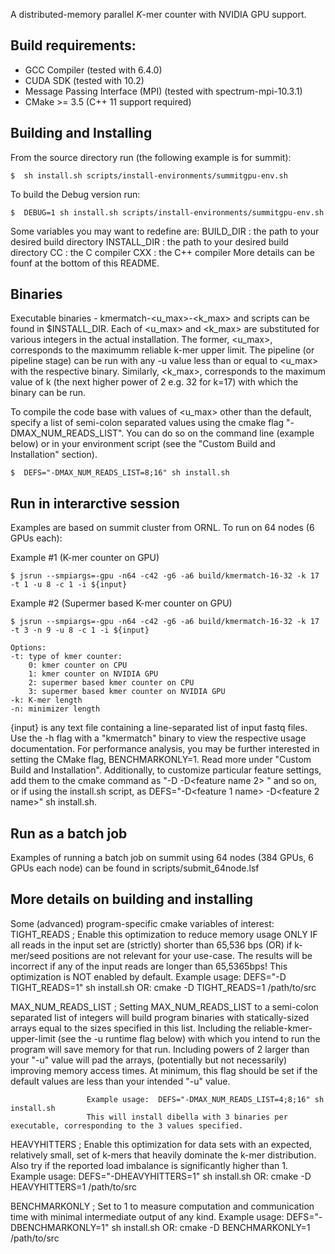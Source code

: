 A distributed-memory parallel *K*-mer counter with NVIDIA GPU support. 

## Build requirements:
- GCC Compiler (tested with 6.4.0)
- CUDA SDK (tested with 10.2)
- Message Passing Interface (MPI) (tested with spectrum-mpi-10.3.1)
- CMake >= 3.5 (C++ 11 support required)

## Building and Installing

From the source directory run (the following example is for summit):
```
$  sh install.sh scripts/install-environments/summitgpu-env.sh
```
To build the Debug version run:
```
$  DEBUG=1 sh install.sh scripts/install-environments/summitgpu-env.sh
```
Some variables you may want to redefine are:
BUILD_DIR     :    the path to your desired build directory
INSTALL_DIR   :    the path to your desired build directory
CC            :    the C compiler
CXX           :    the C++ compiler 
More details can be founf at the bottom of this README.


## Binaries 
Executable binaries - kmermatch-<u_max>-<k_max> and scripts can be found in $INSTALL_DIR. 
Each of <u_max> and <k_max> are substituted for various integers in the actual installation.
The former, <u_max>, corresponds to the maximumm reliable k-mer upper limit. 
The pipeline (or pipeline stage) can be run with any -u value less than or equal to <u_max> with the respective binary.
Similarly, <k_max>, corresponds to the maximum value of k (the next higher power of 2 e.g. 32 for k=17) with which the binary can be run.

To compile the code base with values of <u_max> other than the default, specify a list of semi-colon separated values using the cmake flag "-DMAX_NUM_READS_LIST".
You can do so on the command line (example below) or in your environment script (see the "Custom Build and Installation" section).
```
$  DEFS="-DMAX_NUM_READS_LIST=8;16" sh install.sh 
```


## Run in interarctive session

Examples are based on summit cluster from ORNL. To run on 64 nodes (6 GPUs each):  

Example #1 (K-mer counter on GPU)  
```
$ jsrun --smpiargs=-gpu -n64 -c42 -g6 -a6 build/kmermatch-16-32 -k 17 -t 1 -u 8 -c 1 -i ${input} 
```
Example #2 (Supermer based K-mer counter on GPU)
```
$ jsrun --smpiargs=-gpu -n64 -c42 -g6 -a6 build/kmermatch-16-32 -k 17 -t 3 -n 9 -u 8 -c 1 -i ${input} 
```
```
Options:
-t: type of kmer counter:   
    0: kmer counter on CPU  
    1: kmer counter on NVIDIA GPU  
    2: supermer based kmer counter on CPU  
    3: supermer based kmer counter on NVIDIA GPU  
-k: K-mer length
-n: minimizer length
```
{input} is any text file containing a line-separated list of input fastq files. Use the -h flag with a "kmermatch" binary to view the respective usage documentation.
For performance analysis, you may be further interested in setting the CMake flag, 
BENCHMARKONLY=1. Read more under "Custom Build and Installation".
Additionally, to customize particular feature settings, add them to the cmake command as "-D<feature name1> -D<feature name 2> " and so on,
  or if using the install.sh script, as DEFS="-D<feature 1 name> -D<feature 2 name>" sh install.sh.


## Run as a batch job

Examples of running a batch job on summit using 64 nodes (384 GPUs, 6 GPUs each node) can be found in scripts/submit_64node.lsf

## More details on building and installing
Some (advanced) program-specific cmake variables of interest:
TIGHT_READS ; Enable this optimization to reduce memory usage ONLY IF all reads in the input set are 
              (strictly) shorter than 65,536 bps (OR) if k-mer/seed positions are not relevant for 
              your use-case. The results will be incorrect if any of the input reads are longer than 
              65,5365bps! This optimization is NOT enabled by default.
              Example usage: DEFS="-D TIGHT_READS=1" sh install.sh
                         OR:  cmake -D TIGHT_READS=1 /path/to/src

MAX_NUM_READS_LIST ; Setting MAX_NUM_READS_LIST to a semi-colon separated list of integers will build program 
                     binaries with statically-sized arrays equal to the sizes specified in this list. Including
                     the reliable-kmer-upper-limit (see the -u runtime flag below) with which you intend to run
                     the program will save memory for that run. Including powers of 2 larger than your "-u" value
                     will pad the arrays, (potentially but not necessarily) improving memory access times.
                     At minimum, this flag should be set if the default values are less than your intended "-u" value.

                     Example usage:  DEFS="-DMAX_NUM_READS_LIST=4;8;16" sh install.sh
                     This will install dibella with 3 binaries per executable, corresponding to the 3 values specified.

HEAVYHITTERS       ; Enable this optimization for data sets with an expected, relatively small, set of k-mers that heavily 
                     dominate the k-mer distribution. Also try if the reported load imbalance is significantly higher than 1.
                     Example usage:  DEFS="-DHEAVYHITTERS=1" sh install.sh
                                OR:  cmake -D HEAVYHITTERS=1 /path/to/src

BENCHMARKONLY      ; Set to 1 to measure computation and communication time with minimal intermediate output of any kind.
                     Example usage:  DEFS="-DBENCHMARKONLY=1" sh install.sh
                                   OR:  cmake -D BENCHMARKONLY=1 /path/to/src



